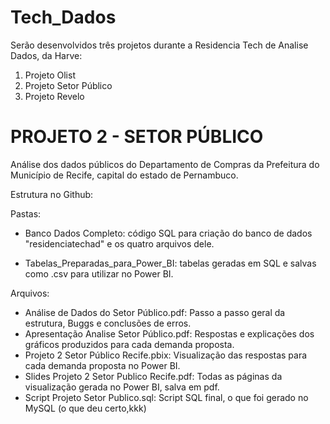 # Tech_Dados
Serão desenvolvidos três projetos durante a Residencia Tech de Analise Dados, da Harve:
1. Projeto Olist
2. Projeto Setor Público
3. Projeto Revelo

# PROJETO 2 - SETOR PÚBLICO 

Análise dos dados públicos do Departamento de Compras da Prefeitura do Município de Recife, capital do estado de Pernambuco.

Estrutura no Github:

Pastas:
* Banco Dados Completo: código SQL para criação do banco de dados "residenciatechad" e os quatro arquivos dele.

* Tabelas_Preparadas_para_Power_BI: tabelas geradas em SQL e salvas como .csv para utilizar no Power BI.

Arquivos:
* Análise de Dados do Setor Público.pdf: Passo a passo geral da estrutura, Buggs e conclusões de erros.
* Apresentação Analise Setor Público.pdf: Respostas e explicações dos gráficos produzidos para cada demanda proposta.
* Projeto 2 Setor Público Recife.pbix: Visualização das respostas para cada demanda proposta no Power BI.
* Slides Projeto 2 Setor Publico Recife.pdf: Todas as páginas da visualização gerada no Power BI, salva em pdf.
* Script Projeto Setor Publico.sql: Script SQL final, o que foi gerado no MySQL (o que deu certo,kkk)

